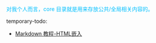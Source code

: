 <span style="color: deepskyblue; ">
对我个人而言，core 目录就是用来存放公共/全局相关内容的。
</span>

temporary-todo:
- [Markdown 教程-HTML嵌入](https://zhuanlan.zhihu.com/p/672244726)

